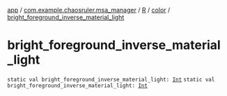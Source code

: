 [app](../../../index.md) / [com.example.chaosruler.msa_manager](../../index.md) / [R](../index.md) / [color](index.md) / [bright_foreground_inverse_material_light](.)

# bright_foreground_inverse_material_light

`static val bright_foreground_inverse_material_light: `[`Int`](https://kotlinlang.org/api/latest/jvm/stdlib/kotlin/-int/index.html)
`static val bright_foreground_inverse_material_light: `[`Int`](https://kotlinlang.org/api/latest/jvm/stdlib/kotlin/-int/index.html)